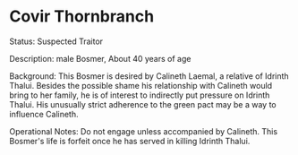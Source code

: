 # Covir Thornbranch

Status: Suspected Traitor

Description: male Bosmer, About 40 years of age

Background: This Bosmer is desired by Calineth Laemal, a relative of Idrinth Thalui. Besides the possible shame his relationship with Calineth would bring to her family, he is of interest to indirectly put pressure on Idrinth Thalui. His unusually strict adherence to the green pact may be a way to influence Calineth.

Operational Notes: Do not engage unless accompanied by Calineth. This Bosmer's life is forfeit once he has served in killing Idrinth Thalui.
